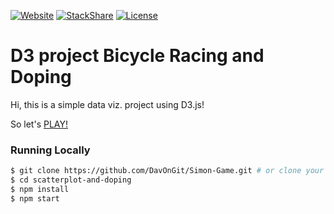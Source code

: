 [![Website](https://img.shields.io/website/https://davongit.github.io/scatterplot-and-doping.svg?maxAge=2592000)](https://davongit.github.io/scatterplot-and-doping/)
[![StackShare](http://img.shields.io/badge/tech-stack-0690fa.svg?style=flat)](http://stackshare.io/DavOnGit/myown)
[![License](https://img.shields.io/cocoapods/l/AFNetworking.svg)](http://doge.mit-license.org)

# **D3 project Bicycle Racing and Doping**

Hi, this is a simple data viz. project using D3.js!

So let's [PLAY!](https://davongit.github.io/scatterplot-and-doping/)

### Running Locally

```sh
$ git clone https://github.com/DavOnGit/Simon-Game.git # or clone your own fork
$ cd scatterplot-and-doping
$ npm install
$ npm start
```
